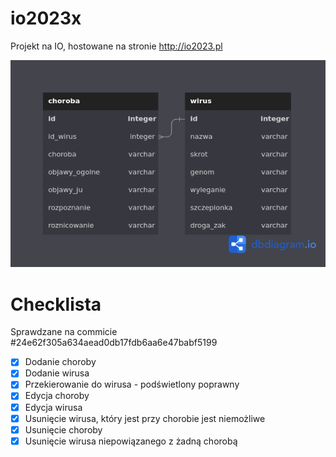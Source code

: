 # io2023x

Projekt na IO, hostowane na stronie http://io2023.pl

![Graficzna reprezentacja bazy danych](./doc/wirusy.png)

# Checklista
Sprawdzane na commicie #24e62f305a634aead0db17fdb6aa6e47babf5199

- [x] Dodanie choroby
- [x] Dodanie wirusa
- [x] Przekierowanie do wirusa - podświetlony poprawny
- [x] Edycja choroby
- [x] Edycja wirusa
- [x] Usunięcie wirusa, który jest przy chorobie jest niemożliwe
- [x] Usunięcie choroby
- [x] Usunięcie wirusa niepowiązanego z żadną chorobą